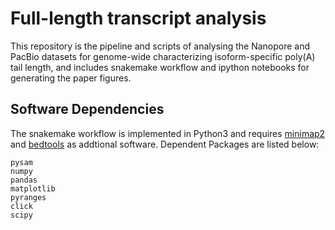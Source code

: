 
<!--
 * @Author       : windz
 * @Date         : 2020-11-10 21:49:47
 * @LastEditTime : 2020-11-10 22:12:54
 * @Description  : README
-->


# Full-length transcript analysis 

This repository is the pipeline and scripts of analysing the Nanopore and PacBio datasets for genome-wide characterizing isoform-specific poly(A) tail length, and includes snakemake workflow and ipython notebooks for generating the paper figures.

## Software Dependencies

The snakemake workflow is implemented in Python3 and requires [minimap2](https://github.com/lh3/minimap2) and [bedtools](https://bedtools.readthedocs.io/) as addtional software. Dependent Packages are listed below:


```
pysam
numpy
pandas
matplotlib
pyranges
click
scipy
```
